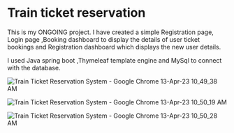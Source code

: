 # Train ticket reservation

This is my ONGOING project. I have created a simple Registration page, Login page ,Booking dashboard to display the details of user ticket bookings
and Registration dashboard which displays the new user details.

I used Java spring boot ,Thymeleaf template engine and MySql to connect with the database.

![Train Ticket Reservation System - Google Chrome 13-Apr-23 10_49_38 AM](https://user-images.githubusercontent.com/89632000/231661043-d2b42997-e5a3-4e92-a315-0b6bf24bf43f.png)

![Train Ticket Reservation System - Google Chrome 13-Apr-23 10_50_19 AM](https://user-images.githubusercontent.com/89632000/231661047-8c9d60c7-d998-4851-9673-515878fd7010.png)

![Train Ticket Reservation System - Google Chrome 13-Apr-23 10_50_28 AM](https://user-images.githubusercontent.com/89632000/231661058-3f5f89f2-747d-481c-bd68-2fb5af488fbe.png)
